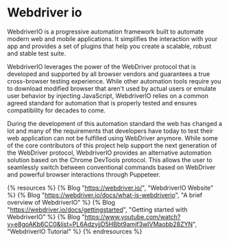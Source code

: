 # Webdriver io

WebdriverIO is a progressive automation framework built to automate modern web and mobile applications. It simplifies the interaction with your app and provides a set of plugins that help you create a scalable, robust and stable test suite.

WebdriverIO leverages the power of the WebDriver protocol that is developed and supported by all browser vendors and guarantees a true cross-browser testing experience. While other automation tools require you to download modified browser that aren't used by actual users or emulate user behavior by injecting JavaScript, WebdriverIO relies on a common agreed standard for automation that is properly tested and ensures compatibility for decades to come.

During the development of this automation standard the web has changed a lot and many of the requirements that developers have today to test their web application can not be fulfilled using WebDriver anymore. While some of the core contributors of this project help support the next generation of the WebDriver protocol, WebdriverIO provides an alternative automation solution based on the Chrome DevTools protocol. This allows the user to seamlessly switch between conventional commands based on WebDriver and powerful browser interactions through Puppeteer.

{% resources %}
  {% Blog "https://webdriver.io/", "WebdriverIO Website" %}
  {% Blog "https://webdriver.io/docs/what-is-webdriverio", "A brief overview of WebdriverIO" %}
  {% Blog "https://webdriver.io/docs/gettingstarted", "Getting started with WebdriverIO" %}
  {% Blog "https://www.youtube.com/watch?v=e8goAKb6CC0&list=PL6AdzyjjD5HBbt9amjf3wIVMaobb28ZYN", "WebdriverIO Tutorial" %}
{% endresources %}

